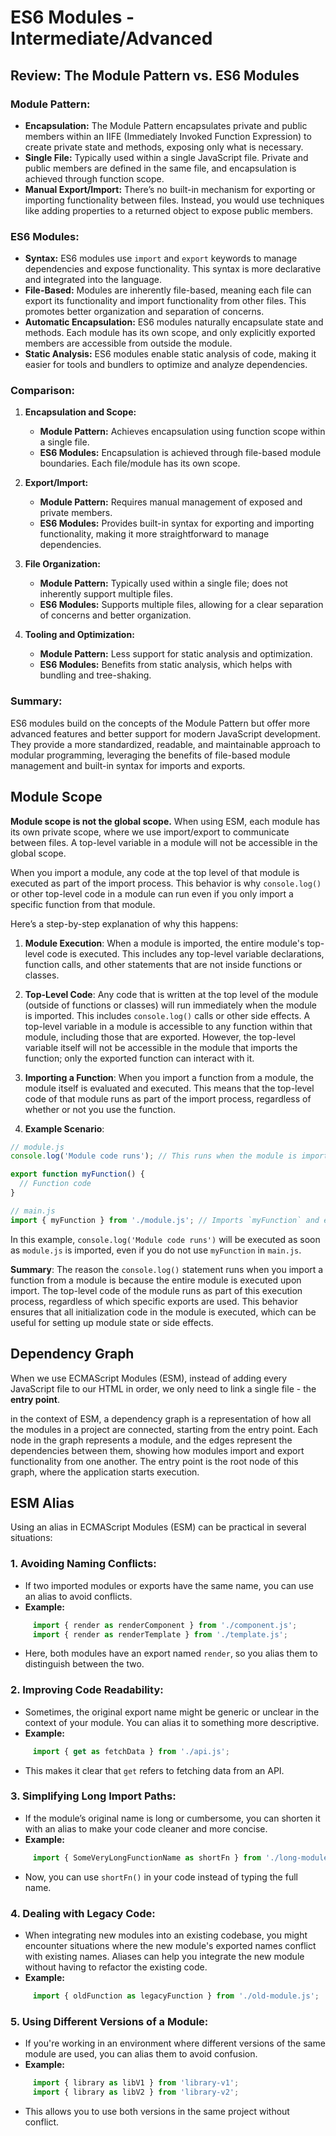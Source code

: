 # ES6 Modules - Intermediate/Advanced

## Review: The **Module Pattern** vs. **ES6 Modules**

### **Module Pattern:**

- **Encapsulation:** The Module Pattern encapsulates private and public members within an IIFE (Immediately Invoked Function Expression) to create private state and methods, exposing only what is necessary.
- **Single File:** Typically used within a single JavaScript file. Private and public members are defined in the same file, and encapsulation is achieved through function scope.
- **Manual Export/Import:** There’s no built-in mechanism for exporting or importing functionality between files. Instead, you would use techniques like adding properties to a returned object to expose public members.

### **ES6 Modules:**

- **Syntax:** ES6 modules use `import` and `export` keywords to manage dependencies and expose functionality. This syntax is more declarative and integrated into the language.
- **File-Based:** Modules are inherently file-based, meaning each file can export its functionality and import functionality from other files. This promotes better organization and separation of concerns.
- **Automatic Encapsulation:** ES6 modules naturally encapsulate state and methods. Each module has its own scope, and only explicitly exported members are accessible from outside the module.
- **Static Analysis:** ES6 modules enable static analysis of code, making it easier for tools and bundlers to optimize and analyze dependencies.

### **Comparison:**

1. **Encapsulation and Scope:**
   - **Module Pattern:** Achieves encapsulation using function scope within a single file.
   - **ES6 Modules:** Encapsulation is achieved through file-based module boundaries. Each file/module has its own scope.

2. **Export/Import:**
   - **Module Pattern:** Requires manual management of exposed and private members.
   - **ES6 Modules:** Provides built-in syntax for exporting and importing functionality, making it more straightforward to manage dependencies.

3. **File Organization:**
   - **Module Pattern:** Typically used within a single file; does not inherently support multiple files.
   - **ES6 Modules:** Supports multiple files, allowing for a clear separation of concerns and better organization.

4. **Tooling and Optimization:**
   - **Module Pattern:** Less support for static analysis and optimization.
   - **ES6 Modules:** Benefits from static analysis, which helps with bundling and tree-shaking.

### **Summary:**

ES6 modules build on the concepts of the Module Pattern but offer more advanced features and better support for modern JavaScript development. They provide a more standardized, readable, and maintainable approach to modular programming, leveraging the benefits of file-based module management and built-in syntax for imports and exports.

## Module Scope

**Module scope is not the global scope.**
When using ESM, each module has its own private scope, where we use import/export to communicate between files. A top-level variable in a module will not be accessible in the global scope.

When you import a module, any code at the top level of that module is executed as part of the import process. This behavior is why `console.log()` or other top-level code in a module can run even if you only import a specific function from that module.

Here’s a step-by-step explanation of why this happens:

1. **Module Execution**: When a module is imported, the entire module's top-level code is executed. This includes any top-level variable declarations, function calls, and other statements that are not inside functions or classes.

2. **Top-Level Code**: Any code that is written at the top level of the module (outside of functions or classes) will run immediately when the module is imported. This includes `console.log()` calls or other side effects. A top-level variable in a module is accessible to any function within that module, including those that are exported. However, the top-level variable itself will not be accessible in the module that imports the function; only the exported function can interact with it.

3. **Importing a Function**: When you import a function from a module, the module itself is evaluated and executed. This means that the top-level code of that module runs as part of the import process, regardless of whether or not you use the function.

4. **Example Scenario**:
```javascript
// module.js
console.log('Module code runs'); // This runs when the module is imported

export function myFunction() {
  // Function code
}
```

```javascript
// main.js
import { myFunction } from './module.js'; // Imports `myFunction` and executes the module's top-levecode
```

In this example, `console.log('Module code runs')` will be executed as soon as `module.js` is imported, even if you do not use `myFunction` in `main.js`.

**Summary**: The reason the `console.log()` statement runs when you import a function from a module is because the entire module is executed upon import. The top-level code of the module runs as part of this execution process, regardless of which specific exports are used. This behavior ensures that all initialization code in the module is executed, which can be useful for setting up module state or side effects.

## Dependency Graph

When we use ECMAScript Modules (ESM), instead of adding every JavaScript file to our HTML in order, we only need to link a single file - the **entry point**.

in the context of ESM, a dependency graph is a representation of how all the modules in a project are connected, starting from the entry point. Each node in the graph represents a module, and the edges represent the dependencies between them, showing how modules import and export functionality from one another. The entry point is the root node of this graph, where the application starts execution.

## ESM Alias
Using an alias in ECMAScript Modules (ESM) can be practical in several situations:

### 1. **Avoiding Naming Conflicts:**
   - If two imported modules or exports have the same name, you can use an alias to avoid conflicts.
   - **Example:**
```javascript
     import { render as renderComponent } from './component.js';
     import { render as renderTemplate } from './template.js';
```
   - Here, both modules have an export named `render`, so you alias them to distinguish between the two.

### 2. **Improving Code Readability:**
   - Sometimes, the original export name might be generic or unclear in the context of your module. You can alias it to something more descriptive.
   - **Example:**
```javascript
     import { get as fetchData } from './api.js';
```
   - This makes it clear that `get` refers to fetching data from an API.

### 3. **Simplifying Long Import Paths:**
   - If the module’s original name is long or cumbersome, you can shorten it with an alias to make your code cleaner and more concise.
   - **Example:**
```javascript
     import { SomeVeryLongFunctionName as shortFn } from './long-module-name.js';
```
   - Now, you can use `shortFn()` in your code instead of typing the full name.

### 4. **Dealing with Legacy Code:**
   - When integrating new modules into an existing codebase, you might encounter situations where the new module's exported names conflict with existing names. Aliases can help you integrate the new module without having to refactor the existing code.
   - **Example:**
```javascript
     import { oldFunction as legacyFunction } from './old-module.js';
```

### 5. **Using Different Versions of a Module:**
   - If you're working in an environment where different versions of the same module are used, you can alias them to avoid confusion.
   - **Example:**
```javascript
     import { library as libV1 } from 'library-v1';
     import { library as libV2 } from 'library-v2';
```
   - This allows you to use both versions in the same project without conflict.

